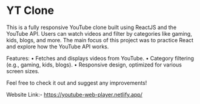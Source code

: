 # YT Clone

This is a fully responsive YouTube clone built using ReactJS and the YouTube API. Users can watch videos and filter by categories like gaming, kids, blogs, and more. The main focus of this project was to practice React and explore how the YouTube API works.

Features:
• Fetches and displays videos from YouTube.
• Category filtering (e.g., gaming, kids, blogs).
• Responsive design, optimized for various screen sizes.

Feel free to check it out and suggest any improvements!

Website Link:-  https://youtube-web-player.netlify.app/
